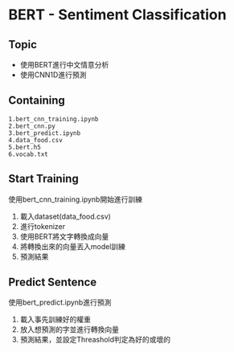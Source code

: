 # BERT - Sentiment Classification
## Topic
- 使用BERT進行中文情意分析
- 使用CNN1D進行預測
## Containing
    1.bert_cnn_training.ipynb
    2.bert_cnn.py
    3.bert_predict.ipynb
    4.data_food.csv
    5.bert.h5
    6.vocab.txt

## Start Training

使用bert_cnn_training.ipynb開始進行訓練
1. 載入dataset(data_food.csv)
2. 進行tokenizer
3. 使用BERT將文字轉換成向量
4. 將轉換出來的向量丟入model訓練
5. 預測結果

## Predict Sentence

使用bert_predict.ipynb進行預測
1. 載入事先訓練好的權重
2. 放入想預測的字並進行轉換向量
3. 預測結果，並設定Threashold判定為好的或壞的
